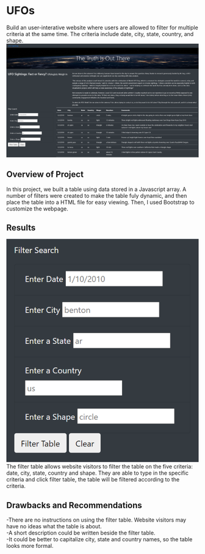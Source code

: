 # **UFOs**
Build an user-interative website where users are allowed to filter for multiple criteria at the same time. The criteria include date, city, state, country, and shape.
![website](website.PNG)
## Overview of Project
In this project, we built a table using data stored in a Javascript array. A number of filters were created to make the table fuly dynamic, and then place the table into a HTML file for easy viewing. Then, I used Bootstrap to customize the webpage.
## Results
![filter_table](filter_table.PNG)
<br />The filter table allows website visitors to filter the table on the five criteria: date, city, state, country and shape. They are able to type in the specific criteria and click filter table, the table will be filtered according to the criteria.


## Drawbacks and Recommendations
-There are no instructions on using the filter table. Website visitors may have no ideas what the table is about.
<br /> -A short description could be written beside the filter table.
<br /> -It could be better to capitalize city, state and country names, so the table looks more formal.
